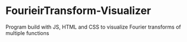 # FourieirTransform-Visualizer
Program build with JS, HTML and CSS to visualize Fourier transforms of multiple functions 
